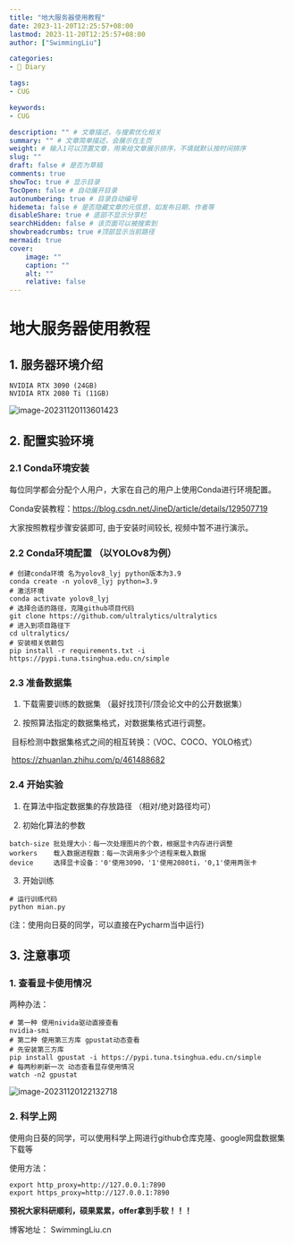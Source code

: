 ```yaml
---
title: "地大服务器使用教程"
date: 2023-11-20T12:25:57+08:00
lastmod: 2023-11-20T12:25:57+08:00
author: ["SwimmingLiu"]

categories:
- 📓 Diary

tags:
- CUG

keywords:
- CUG

description: "" # 文章描述，与搜索优化相关
summary: "" # 文章简单描述，会展示在主页
weight: # 输入1可以顶置文章，用来给文章展示排序，不填就默认按时间排序
slug: ""
draft: false # 是否为草稿
comments: true
showToc: true # 显示目录
TocOpen: false # 自动展开目录
autonumbering: true # 目录自动编号
hidemeta: false # 是否隐藏文章的元信息，如发布日期、作者等
disableShare: true # 底部不显示分享栏
searchHidden: false # 该页面可以被搜索到
showbreadcrumbs: true #顶部显示当前路径
mermaid: true
cover:
    image: ""
    caption: ""
    alt: ""
    relative: false
---
```

# 地大服务器使用教程

## 1. 服务器环境介绍

```shell
NVIDIA RTX 3090 (24GB)
NVIDIA RTX 2080 Ti (11GB)
```

![image-20231120113601423](https://i.imgs.ovh/2023/11/20/HoBnO.png)

## 2. 配置实验环境

### 2.1 Conda环境安装

每位同学都会分配个人用户，大家在自己的用户上使用Conda进行环境配置。

Conda安装教程：https://blog.csdn.net/JineD/article/details/129507719

大家按照教程步骤安装即可, 由于安装时间较长, 视频中暂不进行演示。

### 2.2 Conda环境配置 （以YOLOv8为例）

```shell
# 创建conda环境 名为yolov8_lyj python版本为3.9
conda create -n yolov8_lyj python=3.9
# 激活环境
conda activate yolov8_lyj
# 选择合适的路径，克隆github项目代码
git clone https://github.com/ultralytics/ultralytics
# 进入到项目路径下
cd ultralytics/
# 安装相关依赖包
pip install -r requirements.txt -i https://pypi.tuna.tsinghua.edu.cn/simple
```

### 2.3 准备数据集

1. 下载需要训练的数据集 （最好找顶刊/顶会论文中的公开数据集）

2.  按照算法指定的数据集格式，对数据集格式进行调整。 

​		目标检测中数据集格式之间的相互转换：（VOC、COCO、YOLO格式）

​		https://zhuanlan.zhihu.com/p/461488682

### 2.4 开始实验

1.  在算法中指定数据集的存放路径 （相对/绝对路径均可）

2.  初始化算法的参数  

   ```
   batch-size 批处理大小：每一次处理图片的个数，根据显卡内存进行调整
   workers    载入数据进程数：每一次调用多少个进程来载入数据
   device     选择显卡设备：'0'使用3090，'1'使用2080ti，'0,1'使用两张卡
   ```

3.  开始训练 

   ```shell
   # 运行训练代码
   python mian.py
   ```

   (注：使用向日葵的同学，可以直接在Pycharm当中运行)

## 3. 注意事项

### 1. 查看显卡使用情况

两种办法：

```
# 第一种 使用nivida驱动直接查看
nvidia-smi
# 第二种 使用第三方库 gpustat动态查看
# 先安装第三方库
pip install gpustat -i https://pypi.tuna.tsinghua.edu.cn/simple
# 每两秒刷新一次 动态查看显存使用情况
watch -n2 gpustat
```

![image-20231120122132718](https://i.imgs.ovh/2023/11/20/Hoxro.png)

### 2. 科学上网

使用向日葵的同学，可以使用科学上网进行github仓库克隆、google网盘数据集下载等

使用方法：

```
export http_proxy=http://127.0.0.1:7890
export https_proxy=http://127.0.0.1:7890
```



**预祝大家科研顺利，硕果累累，offer拿到手软！！！**

博客地址： SwimmingLiu.cn